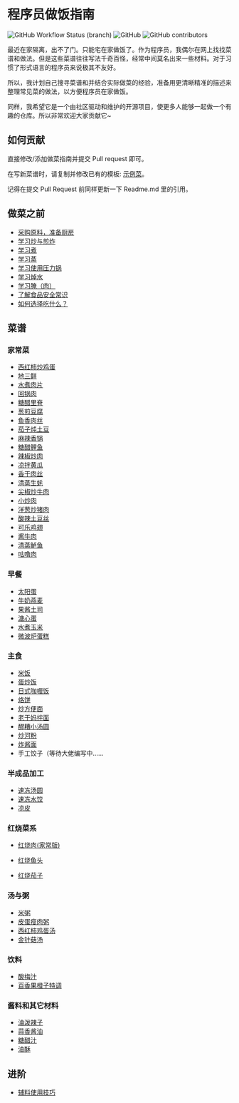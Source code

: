 # 程序员做饭指南

![GitHub Workflow Status (branch)](https://img.shields.io/github/workflow/status/Anduin2017/HowToCook/Continuous%20Integration/master)
![GitHub](https://img.shields.io/github/license/Anduin2017/HowToCook)
![GitHub contributors](https://img.shields.io/github/contributors/Anduin2017/HowToCook)

最近在家隔离，出不了门。只能宅在家做饭了。作为程序员，我偶尔在网上找找菜谱和做法。但是这些菜谱往往写法千奇百怪，经常中间莫名出来一些材料。对于习惯了形式语言的程序员来说极其不友好。

所以，我计划自己搜寻菜谱和并结合实际做菜的经验，准备用更清晰精准的描述来整理常见菜的做法，以方便程序员在家做饭。

同样，我希望它是一个由社区驱动和维护的开源项目，使更多人能够一起做一个有趣的仓库。所以非常欢迎大家贡献它~

## 如何贡献

直接修改/添加做菜指南并提交 Pull request 即可。

在写新菜谱时，请复制并修改已有的模板: [示例菜](./dishes/template/示例菜/示例菜.md?plain=1)。

记得在提交 Pull Request 前同样更新一下 Readme.md 里的引用。

## 做菜之前

* [采购原料，准备厨房](./tips/厨房准备.md)
* [学习炒与煎炸](./tips/learn/炒与煎.md)
* [学习煮](./tips/learn/煮.md)
* [学习蒸](./tips/learn/蒸.md)
* [学习使用压力锅](./tips/learn/高压力锅.md)
* [学习焯水](./tips/learn/焯水.md)
* [学习腌（肉）](./tips/learn/学习腌.md)
* [了解食品安全常识](./tips/learn/食品安全.md)
* [如何选择吃什么？](./tips/如何选择现在吃什么.md)

## 菜谱

### 家常菜

* [西红柿炒鸡蛋](./dishes/home-cooking/西红柿炒鸡蛋.md)
* [地三鲜](./dishes/home-cooking/地三鲜.md)
* [水煮肉片](./dishes/home-cooking/水煮肉片.md)
* [回锅肉](./dishes/home-cooking/回锅肉.md)
* [糖醋里脊](./dishes/home-cooking/糖醋里脊.md)
* [葱煎豆腐](./dishes/home-cooking/葱煎豆腐.md)
* [鱼香肉丝](./dishes/home-cooking/鱼香肉丝.md)
* [茄子炖土豆](./dishes/home-cooking/茄子炖土豆.md)
* [麻辣香锅](./dishes/home-cooking/麻辣香锅.md)
* [糖醋鲤鱼](./dishes/home-cooking/糖醋鲤鱼/糖醋鲤鱼.md)
* [辣椒炒肉](./dishes/home-cooking/辣椒炒肉.md)
* [凉拌黄瓜](./dishes/home-cooking/凉拌黄瓜.md)
* [香干肉丝](./dishes/home-cooking/香干肉丝.md)
* [清蒸生蚝](./dishes/home-cooking/清蒸生蚝.md)
* [尖椒炒牛肉](./dishes/home-cooking/尖椒炒牛肉.md)
* [小炒肉](./dishes/home-cooking/小炒肉.md)
* [洋葱炒猪肉](./dishes/home-cooking/洋葱炒猪肉.md)
* [酸辣土豆丝](./dishes/home-cooking/酸辣土豆丝.md)
* [可乐鸡翅](./dishes/home-cooking/可乐鸡翅.md)
* [酱牛肉](./dishes/home-cooking/酱牛肉/酱牛肉.md)
* [清蒸鲈鱼](./dishes/home-cooking/清蒸鲈鱼/清蒸鲈鱼.md)
* [咕噜肉](./dishes/home-cooking/咕噜肉.md)

### 早餐

* [太阳蛋](./dishes/breakfast/太阳蛋.md)
* [牛奶燕麦](./dishes/breakfast/牛奶燕麦.md)
* [果酱土司](./dishes/breakfast/吐司果酱.md)
* [溏心蛋](./dishes/breakfast/溏心蛋.md)
* [水煮玉米](./dishes/breakfast/水煮玉米.md)
* [微波炉蛋糕](./dishes/breakfast/微波炉蛋糕.md)

### 主食

* [米饭](./dishes/staple/米饭.md)
* [蛋炒饭](./dishes/staple/蛋炒饭.md)
* [日式咖喱饭](./dishes/staple/日式咖喱饭/日式咖喱饭.md)
* [烙饼](./dishes/staple/烙饼/烙饼.md)
* [炒方便面](./dishes/staple/炒方便面.md)
* [老干妈拌面](./dishes/staple/老干妈拌面.md)
* [醪糟小汤圆](./dishes/staple/醪糟小汤圆.md)
* [炒河粉](./dishes/staple/炒河粉.md)
* [炸酱面](./dishes/staple/炸酱面.md)
* 手工饺子（等待大佬编写中……

### 半成品加工

* [速冻汤圆](./dishes/semi-finished/速冻汤圆/速冻汤圆.md)
* [速冻水饺](./dishes/semi-finished/速冻水饺.md)
* [凉皮](./dishes/semi-finished/凉皮.md)

### 红烧菜系

* [红烧肉(家常版)](./dishes/braised/红烧肉/红烧肉.md)

* [红烧鱼头](./dishes/braised/红烧鱼头.md)
* [红烧茄子](./dishes/braised/红烧茄子.md)

### 汤与粥

* [米粥](./dishes/soup/米粥.md)
* [皮蛋瘦肉粥](./dishes/soup/皮蛋瘦肉粥.md)
* [西红柿鸡蛋汤](./dishes/soup/西红柿鸡蛋汤.md)
* [金针菇汤](./dishes/soup/金针菇汤.md)

### 饮料

* [酸梅汁](./dishes/drink/酸梅汁.md)
* [百香果橙子特调](./dishes/drink/百香果橙子特调/百香果橙子特调.md)

### 酱料和其它材料

* [油泼辣子](./dishes/condiment/油泼辣子.md)
* [蒜香酱油](./dishes/condiment/蒜香酱油.md)
* [糖醋汁](./dishes/condiment/糖醋汁.md)
* [油酥](./dishes/condiment/油酥.md)

## 进阶

* [辅料使用技巧](./tips/advanced/辅料技巧.md)
